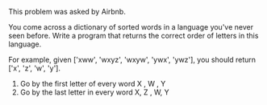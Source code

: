 This problem was asked by Airbnb.

You come across a dictionary of sorted words in a language you've never seen before. Write a program that returns the correct order of letters in this language.

For example, given ['xww', 'wxyz', 'wxyw', 'ywx', 'ywz'], you should return ['x', 'z', 'w', 'y'].

<!-- plan -->
1. Go by the first letter of every word
X , W , Y
2. Go by the last letter in every word
X, Z , W, Y
